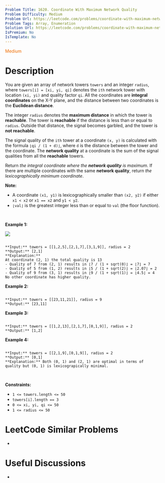 ```yaml
---
Problem Title: 1620. Coordinate With Maximum Network Quality
Problem Difficulty: Medium
Problem Url: https://leetcode.com/problems/coordinate-with-maximum-network-quality/
Problem Tags: Array, Enumeration
Solution Url: https://leetcode.com/problems/coordinate-with-maximum-network-quality/solution/
IsPremium: No
IsTemplate: No
---
```


<span style="color: rgb(239, 108, 0);">Medium</span>

# Description

You are given an array of network towers `towers` and an integer `radius`, where `towers[i] = [xi, yi, qi]` denotes the `ith` network tower with location `(xi, yi)` and quality factor `qi`. All the coordinates are **integral coordinates** on the X-Y plane, and the distance between two coordinates is the **Euclidean distance**.


The integer `radius` denotes the **maximum distance** in which the tower is **reachable**. The tower is **reachable** if the distance is less than or equal to `radius`. Outside that distance, the signal becomes garbled, and the tower is **not reachable**.


The signal quality of the `ith` tower at a coordinate `(x, y)` is calculated with the formula `⌊qi / (1 + d)⌋`, where `d` is the distance between the tower and the coordinate. The **network quality** at a coordinate is the sum of the signal qualities from all the **reachable** towers.


Return *the integral coordinate where the **network quality** is maximum*. If there are multiple coordinates with the same **network quality**, return *the lexicographically minimum coordinate*.


**Note:**


* A coordinate `(x1, y1)` is lexicographically smaller than `(x2, y2)` if either `x1 < x2` or `x1 == x2` and `y1 < y2`.
* `⌊val⌋` is the greatest integer less than or equal to `val` (the floor function).


 


**Example 1:**


![](https://assets.leetcode.com/uploads/2020/09/22/untitled-diagram.png)

```

**Input:** towers = [[1,2,5],[2,1,7],[3,1,9]], radius = 2
**Output:** [2,1]
**Explanation:** 
At coordinate (2, 1) the total quality is 13
- Quality of 7 from (2, 1) results in ⌊7 / (1 + sqrt(0)⌋ = ⌊7⌋ = 7
- Quality of 5 from (1, 2) results in ⌊5 / (1 + sqrt(2)⌋ = ⌊2.07⌋ = 2
- Quality of 9 from (3, 1) results in ⌊9 / (1 + sqrt(1)⌋ = ⌊4.5⌋ = 4
No other coordinate has higher quality.
```

**Example 2:**



```

**Input:** towers = [[23,11,21]], radius = 9
**Output:** [23,11]

```

**Example 3:**



```

**Input:** towers = [[1,2,13],[2,1,7],[0,1,9]], radius = 2
**Output:** [1,2]

```

**Example 4:**



```

**Input:** towers = [[2,1,9],[0,1,9]], radius = 2
**Output:** [0,1]
**Explanation:** Both (0, 1) and (2, 1) are optimal in terms of quality but (0, 1) is lexicograpically minimal.

```

 


**Constraints:**


* `1 <= towers.length <= 50`
* `towers[i].length == 3`
* `0 <= xi, yi, qi <= 50`
* `1 <= radius <= 50`




# LeetCode Similar Problems

- []()

# Useful Discussions

- []()
